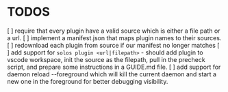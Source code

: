 # TODOS

[ ] require that every plugin have a valid source which is either a file path or a url.
[ ] implement a manifest.json that maps plugin names to their sources.
[ ] redownload each plugin from source if our manifest no longer matches
[ ] add support for `solos plugin <url|filepath>` - should add plugin to vscode workspace, init the source as the filepath, pull in the precheck script, and prepare some instructions in a GUIDE.md file.
[ ] add support for daemon reload --foreground which will kill the current daemon and start a new one in the foreground for better debugging visibility.
